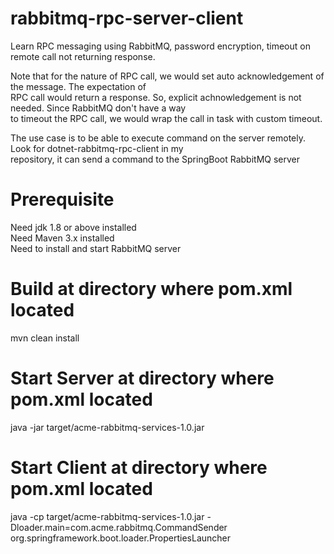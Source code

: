 # rabbitmq-rpc-server-client

Learn RPC messaging using RabbitMQ, password encryption, timeout on remote call not returning response. </br>

Note that for the nature of RPC call, we would set auto acknowledgement of the message.  The expectation of </br>
RPC call would return a response. So, explicit achnowledgement is not needed.  Since RabbitMQ don't have a way </br>
to timeout the RPC call, we would wrap the call in task with custom timeout. </br>

The use case is to be able to execute command on the server remotely.  Look for dotnet-rabbitmq-rpc-client in my </br>
repository, it can send a command to the SpringBoot RabbitMQ server </br>

# Prerequisite

Need jdk 1.8 or above installed </br>
Need Maven 3.x installed </br>
Need to install and start RabbitMQ server </br>

# Build at directory where pom.xml located

mvn clean install </br>

# Start Server at directory where pom.xml located

java -jar target/acme-rabbitmq-services-1.0.jar </br>

# Start Client at directory where pom.xml located

java -cp target/acme-rabbitmq-services-1.0.jar -Dloader.main=com.acme.rabbitmq.CommandSender org.springframework.boot.loader.PropertiesLauncher </br>
